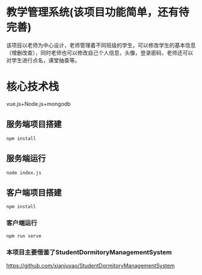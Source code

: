 # 教学管理系统(该项目功能简单，还有待完善)

该项目以老师为中心设计，老师管理着不同班级的学生，可以修改学生的基本信息（增删改查），同时老师也可以修改自己个人信息，头像，登录密码，老师还可以对学生进行点名，课堂抽查等。
# 核心技术栈

vue.js+Node.js+mongodb

## 服务端项目搭建
```
npm install
```
## 服务端运行
```
node index.js
```
## 客户端项目搭建
```
npm install
```
### 客户端运行
```
npm run serve
```

### 本项目主要借鉴了StudentDormitoryManagementSystem
https://github.com/xianjuyao/StudentDormitoryManagementSystem